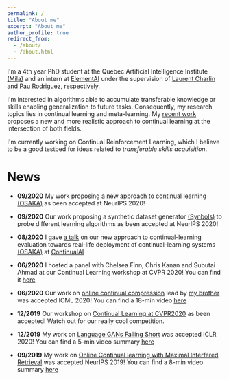 ```yaml
---
permalink: /
title: "About me"
excerpt: "About me"
author_profile: true
redirect_from: 
  - /about/
  - /about.html
---
```


I'm a 4th year PhD student at the Quebec Artificial Intelligence Institute [(Mila)](https://mila.quebec/) and an intern at [ElementAI](https://www.elementai.com/) under the supervision of [Laurent Charlin](http://www.cs.toronto.edu/~lcharlin/) and [Pau Rodriguez](https://prlz77.github.io/), respectively.

I'm interested in algorithms able to accumulate transferable knowledge or skills enabling generalization to future tasks. Consequently, my research topics lies in continual learning and meta-learning. My [recent work](https://arxiv.org/abs/2003.05856) proposes a new and more realistic approach to continual learning at the intersection of both fields.

I'm currently working on Continual Reinforcement Learning, which I believe to be a good testbed for ideas related to *transferable skills acquisition*.


# News

* **09/2020** My work proposing a new approach to continual learning [(OSAKA)](https://arxiv.org/abs/2003.05856) as been accepted at NeurIPS 2020! 

* **09/2020** Our work proposing a synthetic dataset generator [(Synbols)](https://arxiv.org/abs/2009.06415) to probe different learning algorithms as been accepted at NeurIPS 2020!

* **08/2020** I gave [a talk](https://youtu.be/AHGiF21WZbw) on our new approach to continual-learning evaluation towards real-life deployment of continual-learning systems [(OSAKA)](https://arxiv.org/abs/2003.05856) at [ContinualAI](https://www.continualai.org/)

* **06/2020** I hosted a panel with Chelsea Finn, Chris Kanan and Subutai Ahmad at our Continual Learning workshop at CVPR 2020! You can find it [here](https://www.youtube.com/watch?v=sp3Y9Np25Og&t)

* **06/2020** Our work on [online continual compression](https://arxiv.org/abs/1911.08019) lead by [my brother](https://www.cs.mcgill.ca/~lpagec/) was accepted ICML 2020! You can find a 18-min video [here](https://icml.cc/virtual/2020/poster/6338)

* **12/2019** Our workshop on [Continual Learning at CVPR2020](https://sites.google.com/view/clvision2020) as been accepted! Watch out for our really cool competition.

* **12/2019** My work on [Language GANs Falling Short](https://arxiv.org/abs/1811.02549) was accepted ICLR 2020! You can find a 5-min video summary [here](https://iclr.cc/virtual_2020/poster_BJgza6VtPB.html)

* **09/2019** My work on [Online Continual learning with Maximal Interfered Retrieval](http://papers.nips.cc/paper/9357-online-continual-learning-with-maximal-interfered-retrieval) was accepted NeurIPS 2019! You can find a 8-min video summary [here](https://www.youtube.com/watch?v=wfb9UV_n8jg&t)




